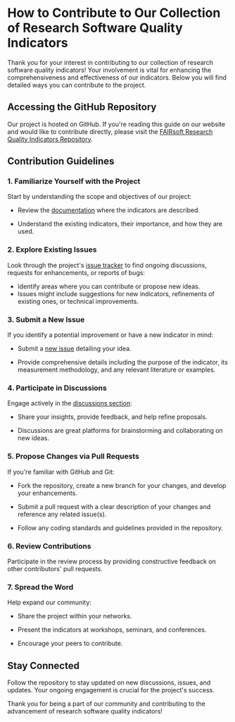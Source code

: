 
# How to Contribute to Our Collection of Research Software Quality Indicators

Thank you for your interest in contributing to our collection of research software quality indicators! Your involvement is vital for enhancing the comprehensiveness and effectiveness of our indicators. Below you will find detailed ways you can contribute to the project.

## Accessing the GitHub Repository

Our project is hosted on GitHub. If you're reading this guide on our website and would like to contribute directly, please visit the [FAIRsoft Research Quality Indicators Repository](https://github.com/inab/FAIRsoft_indicators).

## Contribution Guidelines

### 1. Familiarize Yourself with the Project

Start by understanding the scope and objectives of our project: 

- Review the [documentation](https://github.com/inab/FAIRsoft_indicators/tree/main/docs/indicators) where the indicators are described.
 
- Understand the existing indicators, their importance, and how they are used.

### 2. Explore Existing Issues

Look through the project's [issue tracker](https://github.com/inab/FAIRsoft_indicators/issues) to find ongoing discussions, requests for enhancements, or reports of bugs:
- Identify areas where you can contribute or propose new ideas.
- Issues might include suggestions for new indicators, refinements of existing ones, or technical improvements.

### 3. Submit a New Issue

If you identify a potential improvement or have a new indicator in mind: 
- Submit a [new issue](https://github.com/inab/FAIRsoft_indicators/issues/new) detailing your idea. 

- Provide comprehensive details including the purpose of the indicator, its measurement methodology, and any relevant literature or examples.

### 4. Participate in Discussions

Engage actively in the [discussions section](https://github.com/inab/FAIRsoft_indicators/discussions): 

- Share your insights, provide feedback, and help refine proposals. 

- Discussions are great platforms for brainstorming and collaborating on new ideas.

### 5. Propose Changes via Pull Requests

If you're familiar with GitHub and Git: 

- Fork the repository, create a new branch for your changes, and develop your enhancements. 

- Submit a pull request with a clear description of your changes and reference any related issue(s). 

- Follow any coding standards and guidelines provided in the repository.

### 6. Review Contributions

Participate in the review process by providing constructive feedback on other contributors' pull requests.

### 7. Spread the Word

Help expand our community: 

- Share the project within your networks. 

- Present the indicators at workshops, seminars, and conferences. 

- Encourage your peers to contribute.

## Stay Connected

Follow the repository to stay updated on new discussions, issues, and updates. Your ongoing engagement is crucial for the project's success.

Thank you for being a part of our community and contributing to the advancement of research software quality indicators!

